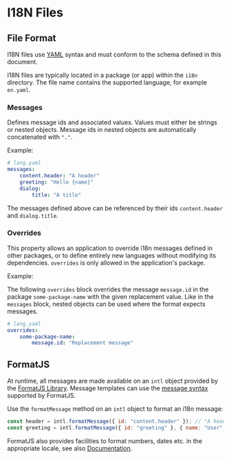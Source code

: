 # I18N Files

## File Format

I18N files use [YAML](https://yaml.org/) syntax and must conform to the schema defined in this document.

I18N files are typically located in a package (or app) within the `i18n` directory.
The file name contains the supported language, for example `en.yaml`.

### Messages

Defines message ids and associated values.
Values must either be strings or nested objects.
Message ids in nested objects are automatically concatenated with `"."`.

Example:

```yaml
# lang.yaml
messages:
    content.header: "A header"
    greeting: "Hello {name}"
    dialog:
        title: "A title"
```

The messages defined above can be referenced by their ids `content.header` and `dialog.title`.

### Overrides

This property allows an application to override i18n messages defined in other packages, or to define entirely new languages without modifying its dependencies.
`overrides` is only allowed in the application's package.

Example:

The following `overrides` block overrides the message `message.id` in the package `some-package-name` with the given replacement value.
Like in the `messages` block, nested objects can be used where the format expects messages.

```yaml
# lang.yaml
overrides:
    some-package-name:
        message.id: "Replacement message"
```

## FormatJS

At runtime, all messages are made available on an `intl` object provided by the [FormatJS Library](https://formatjs.io/).
Message templates can use the [message syntax](https://formatjs.io/docs/core-concepts/icu-syntax) supported by FormatJS.

Use the `formatMessage` method on an `intl` object to format an i18n message:

```js
const header = intl.formatMessage({ id: "content.header" }); // "A header"
const greeting = intl.formatMessage({ id: "greeting" }, { name: "User" }); // "Hello User"
```

FormatJS also provides facilities to format numbers, dates etc. in the appropriate locale, see also [Documentation](https://formatjs.io/docs/intl#intlshape).
